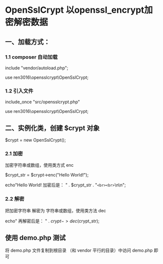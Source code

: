 # OpenSslCrypt 以openssl_encrypt加密解密数据

## 一、加载方式：

### 1.1 composer 自动加载

include "vendor/autoload.php";

use ren3016\\opensslcrypt\\OpenSslCrypt;

### 1.2 引入文件

include_once "src/opensslcrypt.php"

use ren3016\\opensslcrypt\\OpenSslCrypt;

## 二、实例化类，创建 $crypt 对象

$crypt = new OpenSslCrypt();

### 2.1 加密

加密字符串或数组，使用类方式 enc

$crypt_str = $crypt->enc("Hello World!");

echo"Hello World! 加密后是： " . $crypt_str . "`<br><br>`\n\n";

### 2.2 解密

把加密字符串 解密为 字符串或数组，使用类方法 dec

echo" 再解密后是： " . $crypt->dec($crypt_str);

## 使用 demo.php 测试

将 demo.php 文件复制到根目录 （和 vendor 平行的目录）中访问 demo.php 即可
